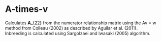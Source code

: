 # A-times-v
Calculates <strong>A</strong>_{22} from the numerator relationship matrix using the Av = w method from Colleau (2002) as described by Aguilar et al. (2011). Inbreeding is calculated using Sargolzaei and Iwasaki (2005) algorithm.
